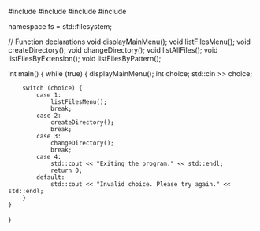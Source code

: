 #include <iostream>
#include <filesystem>
#include <string>
#include <vector>

namespace fs = std::filesystem;

// Function declarations
void displayMainMenu();
void listFilesMenu();
void createDirectory();
void changeDirectory();
void listAllFiles();
void listFilesByExtension();
void listFilesByPattern();

int main() {
    while (true) {
        displayMainMenu();
        int choice;
        std::cin >> choice;

        switch (choice) {
            case 1:
                listFilesMenu();
                break;
            case 2:
                createDirectory();
                break;
            case 3:
                changeDirectory();
                break;
            case 4:
                std::cout << "Exiting the program." << std::endl;
                return 0;
            default:
                std::cout << "Invalid choice. Please try again." << std::endl;
        }
    }
}
